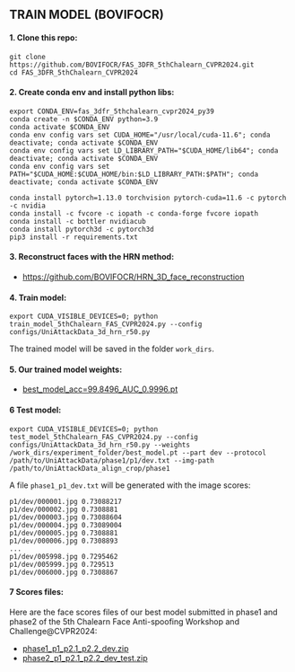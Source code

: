 ## TRAIN MODEL (BOVIFOCR)

#### 1. Clone this repo:
```
git clone https://github.com/BOVIFOCR/FAS_3DFR_5thChalearn_CVPR2024.git
cd FAS_3DFR_5thChalearn_CVPR2024
```

#### 2. Create conda env and install python libs:
```
export CONDA_ENV=fas_3dfr_5thchalearn_cvpr2024_py39
conda create -n $CONDA_ENV python=3.9
conda activate $CONDA_ENV
conda env config vars set CUDA_HOME="/usr/local/cuda-11.6"; conda deactivate; conda activate $CONDA_ENV
conda env config vars set LD_LIBRARY_PATH="$CUDA_HOME/lib64"; conda deactivate; conda activate $CONDA_ENV
conda env config vars set PATH="$CUDA_HOME:$CUDA_HOME/bin:$LD_LIBRARY_PATH:$PATH"; conda deactivate; conda activate $CONDA_ENV

conda install pytorch=1.13.0 torchvision pytorch-cuda=11.6 -c pytorch -c nvidia
conda install -c fvcore -c iopath -c conda-forge fvcore iopath
conda install -c bottler nvidiacub
conda install pytorch3d -c pytorch3d
pip3 install -r requirements.txt
```


#### 3. Reconstruct faces with the HRN method:
- https://github.com/BOVIFOCR/HRN_3D_face_reconstruction


#### 4. Train model:
```
export CUDA_VISIBLE_DEVICES=0; python train_model_5thChalearn_FAS_CVPR2024.py --config configs/UniAttackData_3d_hrn_r50.py
```
The trained model will be saved in the folder `work_dirs`.


#### 5. Our trained model weights:
- [best_model_acc=99.8496_AUC_0.9996.pt](https://drive.google.com/file/d/145CCwpoytzrNT7FKE4XNkqwtiGE_zIuB/view?usp=sharing)


#### 6 Test model:
```
export CUDA_VISIBLE_DEVICES=0; python test_model_5thChalearn_FAS_CVPR2024.py --config configs/UniAttackData_3d_hrn_r50.py --weights /work_dirs/experiment_folder/best_model.pt --part dev --protocol /path/to/UniAttackData/phase1/p1/dev.txt --img-path /path/to/UniAttackData_align_crop/phase1
```

A file `phase1_p1_dev.txt` will be generated with the image scores:
```
p1/dev/000001.jpg 0.73088217
p1/dev/000002.jpg 0.7308881
p1/dev/000003.jpg 0.73088604
p1/dev/000004.jpg 0.73089004
p1/dev/000005.jpg 0.7308881
p1/dev/000006.jpg 0.7308893
...
p1/dev/005998.jpg 0.7295462
p1/dev/005999.jpg 0.729513
p1/dev/006000.jpg 0.7308867
```


#### 7 Scores files:
Here are the face scores files of our best model submitted in phase1 and phase2 of the 5th Chalearn Face Anti-spoofing Workshop and Challenge@CVPR2024:
- [phase1_p1_p2.1_p2.2_dev.zip](https://github.com/BOVIFOCR/FAS_3DFR_5thChalearn_CVPR2024/blob/master/scores_bovifocr_team/phase1_p1_p2.1_p2.2_dev.zip)
- [phase2_p1_p2.1_p2.2_dev_test.zip](https://github.com/BOVIFOCR/FAS_3DFR_5thChalearn_CVPR2024/blob/master/scores_bovifocr_team/phase2_p1_p2.1_p2.2_dev_test.zip)
